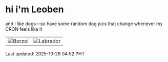 # hi i'm Leoben

and i like dogs—so have some random dog pics that change whenever my CRON feels like it

|  |  |
|--------|----------|
| ![Borzoi](https://random-dog-vercel.vercel.app/api/random-borzoi?v=1761425526) | ![Labrador](https://random-dog-vercel.vercel.app/api/random-labrador?v=1761425526) |

Last updated: 2025-10-26 04:52 PHT
